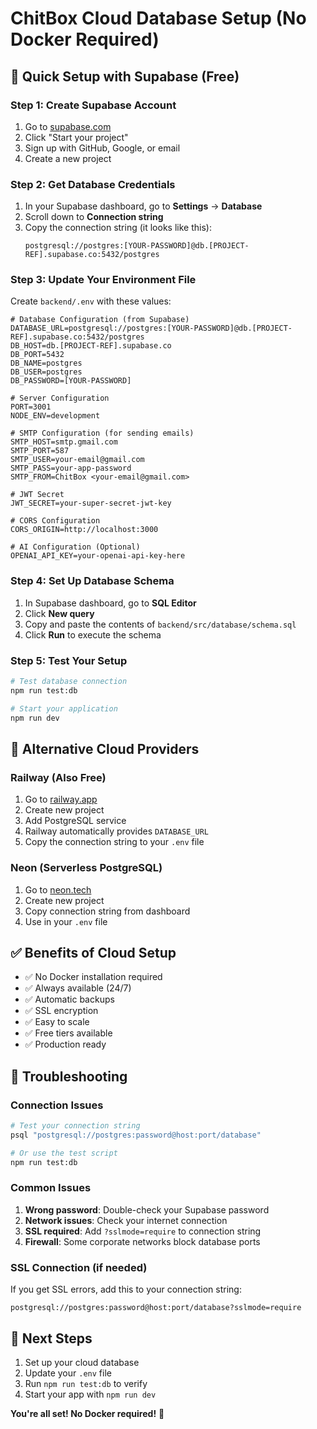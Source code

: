 # ChitBox Cloud Database Setup (No Docker Required)

## 🚀 Quick Setup with Supabase (Free)

### Step 1: Create Supabase Account
1. Go to [supabase.com](https://supabase.com)
2. Click "Start your project"
3. Sign up with GitHub, Google, or email
4. Create a new project

### Step 2: Get Database Credentials
1. In your Supabase dashboard, go to **Settings** → **Database**
2. Scroll down to **Connection string**
3. Copy the connection string (it looks like this):
   ```
   postgresql://postgres:[YOUR-PASSWORD]@db.[PROJECT-REF].supabase.co:5432/postgres
   ```

### Step 3: Update Your Environment File
Create `backend/.env` with these values:

```env
# Database Configuration (from Supabase)
DATABASE_URL=postgresql://postgres:[YOUR-PASSWORD]@db.[PROJECT-REF].supabase.co:5432/postgres
DB_HOST=db.[PROJECT-REF].supabase.co
DB_PORT=5432
DB_NAME=postgres
DB_USER=postgres
DB_PASSWORD=[YOUR-PASSWORD]

# Server Configuration
PORT=3001
NODE_ENV=development

# SMTP Configuration (for sending emails)
SMTP_HOST=smtp.gmail.com
SMTP_PORT=587
SMTP_USER=your-email@gmail.com
SMTP_PASS=your-app-password
SMTP_FROM=ChitBox <your-email@gmail.com>

# JWT Secret
JWT_SECRET=your-super-secret-jwt-key

# CORS Configuration
CORS_ORIGIN=http://localhost:3000

# AI Configuration (Optional)
OPENAI_API_KEY=your-openai-api-key-here
```

### Step 4: Set Up Database Schema
1. In Supabase dashboard, go to **SQL Editor**
2. Click **New query**
3. Copy and paste the contents of `backend/src/database/schema.sql`
4. Click **Run** to execute the schema

### Step 5: Test Your Setup
```bash
# Test database connection
npm run test:db

# Start your application
npm run dev
```

## 🎯 Alternative Cloud Providers

### Railway (Also Free)
1. Go to [railway.app](https://railway.app)
2. Create new project
3. Add PostgreSQL service
4. Railway automatically provides `DATABASE_URL`
5. Copy the connection string to your `.env` file

### Neon (Serverless PostgreSQL)
1. Go to [neon.tech](https://neon.tech)
2. Create new project
3. Copy connection string from dashboard
4. Use in your `.env` file

## ✅ Benefits of Cloud Setup
- ✅ No Docker installation required
- ✅ Always available (24/7)
- ✅ Automatic backups
- ✅ SSL encryption
- ✅ Easy to scale
- ✅ Free tiers available
- ✅ Production ready

## 🔧 Troubleshooting

### Connection Issues
```bash
# Test your connection string
psql "postgresql://postgres:password@host:port/database"

# Or use the test script
npm run test:db
```

### Common Issues
1. **Wrong password**: Double-check your Supabase password
2. **Network issues**: Check your internet connection
3. **SSL required**: Add `?sslmode=require` to connection string
4. **Firewall**: Some corporate networks block database ports

### SSL Connection (if needed)
If you get SSL errors, add this to your connection string:
```
postgresql://postgres:password@host:port/database?sslmode=require
```

## 🚀 Next Steps
1. Set up your cloud database
2. Update your `.env` file
3. Run `npm run test:db` to verify
4. Start your app with `npm run dev`

**You're all set! No Docker required!** 🎉

